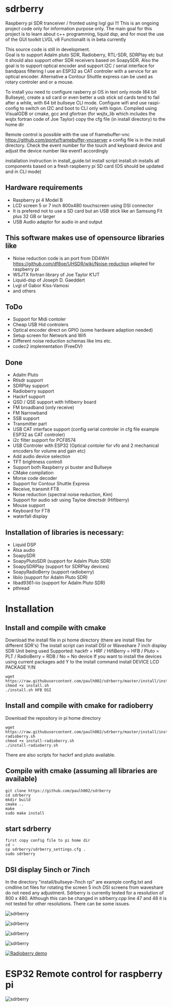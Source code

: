 # sdrberry
Raspberry pi SDR tranceiver / fronted using lvgl gui 
!!! This is an ongoing project code only for information purpose only. 
The main goal for this project is to learn about c++ programming, liquid dsp, and for most the use of the GUI toolkit LVGL v8
Functionalit is in beta currently

This source code is still in development.  
Goal is to support Adalm pluto SDR, Radioberry, RTL-SDR, SDRPlay etc but it should also support other SDR receivers based on SoapySDR.
Also the goal is to support optical encoder and support I2C / serial interface for bandpass filtering
I use an ESP32 as CAT controler with a service for an optical encoder.
Alternative a Contour Shuttle express can be used as rotary controler and or a mouse. 

To install you need to configure rasberry pi OS in text only mode (64 bit Bullseye), create a sd card or even better a usb stick sd cards tend to fail after a while,
with 64 bit bullseye CLI mode. Configure wifi and use raspi-config to switch on I2C and boot to CLI only with logon. 
Compiled using VisualGDB or cmake, gcc and gfortran (for wsjtx_lib which includes the wsjtx fortran code of Joe Taylor)
copy the cfg file (in install directory) to the home dir

Remote control is possible with the use of framebuffer-vnc https://github.com/ponty/framebuffer-vncserver a config file is in the install directory.
Check the event number for the touch and keyboard device and adjust the device number like event1 accordingly

installation instruction in install_guide.txt
install script install.sh installs all components based on a fresh raspberry pi SD card (OS should be updated and in CLI mode)

## Hardware requirements
- Raspberry pi 4 Model B 
- LCD screen 5 or 7 inch 800x480 touchscreen using DSI connector
- It is prefered not to use a SD card but an USB stick like an Samsung Fit plus 32 GB or larger
- USB Audio adaptor for audio in and output

## This software makes use of opensource libraries like
- Noise reduction code is an port from DD4WH https://github.com/df8oe/UHSDR/wiki/Noise-reduction  adapted for raspberry pi
- WSJTX fortran library of Joe Taylor K1JT
- Liquid-dsp of Joseph D. Gaeddert
- Lvgl of Gabor Kiss-Vamosi
- and others

## ToDo
- Support for Midi contoler
- Cheap USB Hid controlers
- Optical encoder direct on GPIO (some hardware adaption needed) 
- Setup screen for Network and Wifi
- Different noise reduction schemas like lms etc.
- codec2 implementation (FreeDV)

## Done
- Adalm Pluto
- Rtlsdr support
- SDRPlay support
- Radioberry support
- Hackrf support
- QSD / QSE support with hifiberry board
- FM broadband (only receive)
- FM Narrowband
- SSB support
- Transmitter part
- USB CAT interface support (config serial controler in cfg file example ESP32 as CAT controler)
- i2c filter support for PCF8574
- USB Controler with ESP32 (Optical contoler for vfo and 2 mechanical encoders for volume and gain etc)
- Add audio device selection
- TFT brightness controll
- Support both Raspberry pi buster and Bullseye
- CMake compilation
- Morse code decoder
- Support for Contour Shuttle Express
- Receive, transmit FT8
- Noise reduction (spectral noise reduction, Kim)
- Support for audio sdr using Tayloe directsdr (Hifiberry)
- Mouse support
- Keyboard for FT8
- waterfall display

## Installation of libraries is necessary:
- Liquid DSP
- Alsa audio
- SoapySDR
- SoapyPlutoSDR (support for Adalm Pluto SDR)
- SoapySDRPlay (support for SDRPlay devices)
- SoapyRadioBerry (support radioberry)
- libiio (support for Adalm Pluto SDR)
- libad9361-iio (support for Adalm Pluto SDR)
- pthread

# Installation


## Install and compile with cmake
Download the install file in pi home directory (there are install files for different SDR's)
The install script can install DSI or Waveshare 7 inch display
SDR Unit being used Supported: hackfr = HRF / HifiBerry = HFB / Pluto = PLT / RadioBerry = RDB / No = No device
If you want to install the devices using current packages add Y to the install command
install DEVICE LCD PACKAGE Y/N
```
wget https://raw.githubusercontent.com/paulh002/sdrberry/master/install/install.sh
chmod +x install.sh
./install.sh HFB DSI
```

## Install and compile with cmake for radioberry
Download the repository in pi home directory  
```
wget https://raw.githubusercontent.com/paulh002/sdrberry/master/install/install-radioberry.sh
chmod +x install-radioberry.sh
./install-radioberry.sh
```
There are also scripts for hackrf and pluto available.

## Compile with cmake (assuming all libraries are available)
```
git clone https://github.com/paulh002/sdrberry  
cd sdrberry  
mkdir build
cmake ..  
make
sudo make install  
```
## start sdrberry  
```
first copy config file to pi home dir  
cd ~  
cp sdrberry/sdrberry_settings.cfg .  
sudo sdrberry  
```

## DSI display 5inch or 7inch  
In the directory "install/bullseye-7inch rpi" are example config.txt and cmdline.txt files for rotating the screen
5 inch DSI screens from waveshare do not need any adjustment. Sdrberry is currently tested for a resolution of 800 x 480. 
Although this can be changed in sdrberry.cpp line 47 and 48 it is not tested for other resolutions. There can be some issues.

![sdrberry](https://github.com/paulh002/sdrberry/blob/master/rb_tranceiver.jpg)

![sdrberry](https://github.com/paulh002/sdrberry/blob/master/IMG_20220203_ft8.jpg)

![sdrberry](https://github.com/paulh002/sdrberry/blob/master/IMG_20211215_200645.jpg)

![sdrberry](https://github.com/paulh002/sdrberry/blob/master/IMG_20210909_183113.jpg)

[![Radioberry demo](https://img.youtube.com/vi/BMJiv3YGv-k/0.jpg)](https://youtu.be/PQ_Np5SfcxA)

# ESP32 Remote control for raspberry pi
![sdrberry](https://github.com/paulh002/sdrberry/blob/master/IMG_20210903_133827.jpg)
